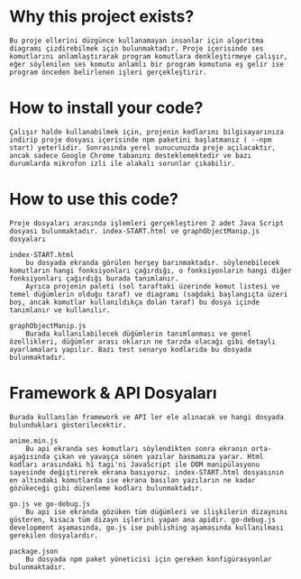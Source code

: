# Why this project exists?
    Bu proje ellerini düzgünce kullanamayan insanlar için algoritma diagramı çizdirebilmek için bulunmaktadır. Proje içerisinde ses komutlarını anlamlaştırarak program komutlara denkleştirmeye çalışır, eğer söylenilen ses komutu anlamlı bir program komutuna eş gelir ise program önceden belirlenen işleri gerçekleştirir.
# How to install your code?
    Çalışır halde kullanabilmek için, projenin kodlarını bilgisayarınıza indirip proje dosyası içerisinde npm paketini başlatmanız ( --npm start) yeterlidir. Sonrasında yerel sunucunuzda proje açılacaktır, ancak sadece Google Chrome tabanını desteklemektedir ve bazı durumlarda mikrofon izli ile alakalı sorunlar çıkabilir.
# How to use this code?
    Proje dosyaları arasında işlemleri gerçekleştiren 2 adet Java Script dosyası bulunmaktadır. index-START.html ve graphObjectManip.js dosyaları

    index-START.html
        bu dosyada ekranda görülen herşey barınmaktadır. söylenebilecek komutların hangi fonksiyonları çağırdığı, o fonksiyonların hangi diğer fonksiyonları çağırdığı burada tanımlanır.
        Ayrıca projenin paleti (sol taraftaki üzerinde komut listesi ve temel düğümlerin olduğu taraf) ve diagramı (sağdaki başlangıçta üzeri boş, ancak komutlar kullanıldıkça dolan taraf) bu dosya içinde tanımlanır ve kullanılır.

    graphObjectManip.js
        Burada kullanılabilecek düğümlerin tanımlanması ve genel özellikleri, düğümler arası okların ne tarzda olacağı gibi detaylı ayarlamaları yapılır. Bazı test senaryo kodlarıda bu dosyada bulunmaktadır.

# Framework & API Dosyaları
    Burada kullanılan framework ve API ler ele alınacak ve hangi dosyada bulundukları gösterilecektir.

    anime.min.js
        Bu api ekranda ses komutları söylendikten sonra ekranın orta-aşağısında çıkan ve yavaşça sönen yazılar basmamıza yarar. Html kodları arasındaki h1 tagi'ni JavaScript ile DOM manipülasyonu sayesinde değiştirerek ekrana basıyoruz. index-START.html dosyasının en altındaki komutlarda ise ekrana basılan yazıların ne kadar gözükeceği gibi düzenleme kodları bulunmaktadır.

    go.js ve go-debug.js
        Bu api ise ekranda gözüken tüm düğümleri ve ilişkilerin dizaynını gösteren, kısaca tüm dizayn işlerini yapan ana apidir. go-debug.js development aşamasında, go.js ise publishing aşamasında kullanılması gerekilen dosyalardır.

    package.json
        Bu dosyada npm paket yöneticisi için gereken konfigürasyonlar bulunmaktadır.